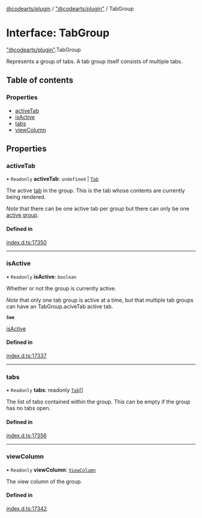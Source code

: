[@codearts/plugin](../README.md) / ["@codearts/plugin"](../modules/_codearts_plugin_.md) / TabGroup

# Interface: TabGroup

["@codearts/plugin"](../modules/_codearts_plugin_.md).TabGroup

Represents a group of tabs. A tab group itself consists of multiple tabs.

## Table of contents

### Properties

- [activeTab](codearts_plugin_.TabGroup.md#activetab)
- [isActive](codearts_plugin_.TabGroup.md#isactive)
- [tabs](codearts_plugin_.TabGroup.md#tabs)
- [viewColumn](codearts_plugin_.TabGroup.md#viewcolumn)

## Properties

### activeTab

• `Readonly` **activeTab**: `undefined` \| [`Tab`](codearts_plugin_.Tab.md)

The active [tab](codearts_plugin_.Tab.md) in the group. This is the tab whose contents are currently
being rendered.

*Note* that there can be one active tab per group but there can only be one [active group](codearts_plugin_.TabGroups.md#activetabgroup).

#### Defined in

[index.d.ts:17350](https://github.com/xyz-fish/cloudide-plugin-api/blob/9927cd6/index.d.ts#L17350)

___

### isActive

• `Readonly` **isActive**: `boolean`

Whether or not the group is currently active.

*Note* that only one tab group is active at a time, but that multiple tab
groups can have an TabGroup.aciveTab active tab.

**`See`**

[isActive](codearts_plugin_.Tab.md#isactive)

#### Defined in

[index.d.ts:17337](https://github.com/xyz-fish/cloudide-plugin-api/blob/9927cd6/index.d.ts#L17337)

___

### tabs

• `Readonly` **tabs**: readonly [`Tab`](codearts_plugin_.Tab.md)[]

The list of tabs contained within the group.
This can be empty if the group has no tabs open.

#### Defined in

[index.d.ts:17356](https://github.com/xyz-fish/cloudide-plugin-api/blob/9927cd6/index.d.ts#L17356)

___

### viewColumn

• `Readonly` **viewColumn**: [`ViewColumn`](../enums/codearts_plugin_.ViewColumn.md)

The view column of the group.

#### Defined in

[index.d.ts:17342](https://github.com/xyz-fish/cloudide-plugin-api/blob/9927cd6/index.d.ts#L17342)
